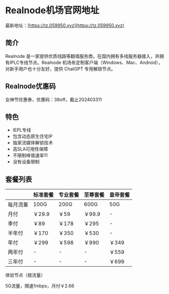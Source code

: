 # Realnode机场官网地址

最新地址：[https://tz.059950.xyz](https://tz.059950.xyz)

## 简介

Realnode 是一家提供优质线路等翻墙服务商，在国内拥有多线服务器接入，并拥有IPLC专线节点。Realnode 机场有定制客户端（Windows、Mac、Android），对新手用户也十分友好，提供 ChatGPT 专用解锁节点。

## Realnode优惠码

女神节优惠券，优惠码：38off，截止202403311

## 特色

* IEPL专线
* 包含动态原生住宅IP
* 独家流媒体解锁技术
* 高SLA可用性保障
* 不限制峰值速率11
* 没有设备限制

## 套餐列表

||标准套餐|专业套餐|至尊套餐|皇帝套餐|
|----|----|----|----|----|
|每月流量|100G|200G|600G|50G|
|月付|￥29.9|￥59|￥99.9|-|
|季付|￥89|￥178|￥295|-|
|半年付|￥170|￥350|￥530|-|
|年付|￥299|￥598|￥990|￥349|
|两年付|-|-|-|￥559|
|三年付|-|-|-|￥699|

体验节点（按流量）

5G流量，限速1mbps，月付￥2.66
